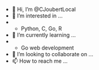 - 👋 Hi, I’m @CJoubertLocal
- 👀 I’m interested in ...
- - Python, C, Go, R
- 🌱 I’m currently learning ...
- - Go web development
- 💞️ I’m looking to collaborate on ...
- 📫 How to reach me ...

<!---
CJoubertLocal/CJoubertLocal is a ✨ special ✨ repository because its `README.md` (this file) appears on your GitHub profile.
You can click the Preview link to take a look at your changes.
--->
